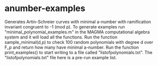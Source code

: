 # anumber-examples
Generates Artin-Schreier curves with minimal a-number with ramification invariant congruent to -1 (mod p).
To generate examples run "minimal_polynomial_examples.m" in the MAGMA computational algebra system and it will load all the functions.
Run the function sample_minimal(d,p) to check 100 random polynomials with degree d over F_p and return how many have minimal a-number.
Run the function print_examples() to start writing to a file called "listofpolynomials.txt".
The "listofpolynomials.txt" file here is a pre-run example list.
